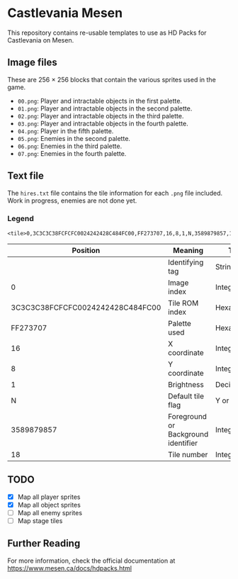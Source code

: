 # Castlevania Mesen

This repository contains re-usable templates to use as HD Packs for Castlevania on Mesen.

## Image files

These are 256 × 256 blocks that contain the various sprites used in the game.

- `00.png`: Player and intractable objects in the first palette.
- `01.png`: Player and intractable objects in the second palette.
- `02.png`: Player and intractable objects in the third palette.
- `03.png`: Player and intractable objects in the fourth palette.
- `04.png`: Player in the fifth palette.
- `05.png`: Enemies in the second palette.
- `06.png`: Enemies in the third palette.
- `07.png`: Enemies in the fourth palette.

## Text file

The `hires.txt` file contains the tile information for each `.png` file included.
Work in progress, enemies are not done yet.

### Legend

```
<tile>0,3C3C3C38FCFCFC0024242428C484FC00,FF273707,16,8,1,N,3589879857,18
```

| Position                         | Meaning                             | Type        |
| -------------------------------- | ----------------------------------- | ----------- |
| <tile>                           | Identifying tag                     | String      |
| 0                                | Image index                         | Integer     |
| 3C3C3C38FCFCFC0024242428C484FC00 | Tile ROM index                      | Hexadecimal |
| FF273707                         | Palette used                        | Hexadecimal |
| 16                               | X coordinate                        | Integer     |
| 8                                | Y coordinate                        | Integer     |
| 1                                | Brightness                          | Decimal     |
| N                                | Default tile flag                   | Y or N      |
| 3589879857                       | Foreground or Background identifier | Integer     |
| 18                               | Tile number                         | Integer     |

## TODO

- [x] Map all player sprites
- [x] Map all object sprites
- [ ] Map all enemy sprites
- [ ] Map stage tiles

## Further Reading

For more information, check the official documentation at https://www.mesen.ca/docs/hdpacks.html
